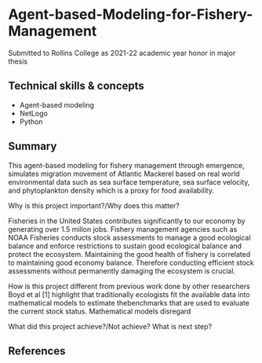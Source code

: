 # Agent-based-Modeling-for-Fishery-Management
Submitted to Rollins College as 2021-22 academic year honor in major thesis

## Technical skills & concepts
- Agent-based modeling 
- NetLogo
- Python

## Summary
This agent-based modeling for fishery management through emergence, simulates migration movement of Atlantic Mackerel based on real world environmental data such as sea surface temperature, sea surface velocity, and phytoplankton density which is a proxy for food availability. 

Why is this project important?/Why does this matter?

Fisheries in the United States contributes significantly to our economy by generating over 1.5 millon jobs. Fishery management agencies such as NOAA Fisheries conducts stock assessments to manage a good ecological balance and enforce restrictions to sustain good ecological balance and protect the ecosystem. Maintaining the good health of fishery is correlated to maintaining good economy balance. Therefore conducting efficient stock assessments without permanently damaging the ecosystem is crucial.

How is this project different from previous work done by other researchers
Boyd et al [1] highlight that traditionally ecologists fit the available data into mathematical models to estimate thebenchmarks that are
used to evaluate the current stock status. Mathematical models disregard  

What did this project achieve?/Not achieve?
What is next step?


## References


